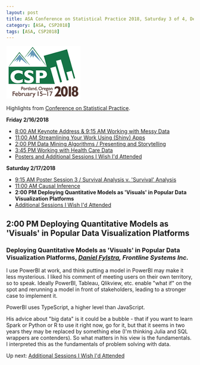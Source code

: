 ```yaml
---
layout: post
title: ASA Conference on Statistical Practice 2018, Saturday 3 of 4, Deploying Quantitative Models as 'Visuals' in Popular Data Visualization Platforms
category: [ASA, CSP2018]
tags: [ASA, CSP2018]
---
```


![CSP Conf Logo](/images/csp2018.png "Conference Logo")

Highlights from [Conference on Statistical Practice](https://ww2.amstat.org/meetings/csp/2018/index.cfm). 

**Friday 2/16/2018**
* [8:00 AM Keynote Address & 9:15 AM Working with Messy Data](https://dgarmat.github.io/CSP2018-Fri-8am/)
* [11:00 AM Streamlining Your Work Using (Shiny) Apps](https://dgarmat.github.io/CSP2018-Fri-11am/)
* [2:00 PM Data Mining Algorithms / Presenting and Storytelling](https://dgarmat.github.io/CSP2018-Fri-2pm/)
* [3:45 PM Working with Health Care Data](https://dgarmat.github.io/CSP2018-Fri-345pm/)
* [Posters and Additional Sessions I Wish I'd Attended](https://dgarmat.github.io/CSP2018-Fri-Additional/)

**Saturday 2/17/2018**
* [9:15 AM Poster Session 3 / Survival Analysis v. 'Survival' Analysis](https://dgarmat.github.io/CSP2018-Sat-915am/)
* [11:00 AM Causal Inference](https://dgarmat.github.io/CSP2018-Sat-11am/)
* **2:00 PM Deploying Quantitative Models as 'Visuals' in Popular Data Visualization Platforms**
* [Additional Sessions I Wish I'd Attended](https://dgarmat.github.io/CSP2018-Sat-Additional/)


## 2:00 PM Deploying Quantitative Models as 'Visuals' in Popular Data Visualization Platforms 

### Deploying Quantitative Models as 'Visuals' in Popular Data Visualization Platforms, *[Daniel Fylstra](https://www.solver.com/node/7156), Frontline Systems Inc.*

I use PowerBI at work, and think putting a model in PowerBI may make it less mysterious. I liked his comment of meeting users on their own territory, so to speak. Ideally PowerBI, Tableau, Qlikview, etc. enable "what if" on the spot and rerunning a model in front of stakeholders, leading to a stronger case to implement it.

PowerBI uses TypeScript, a higher level than JavaScript.

His advice about "big data" is it could be a bubble - that if you want to learn Spark or Python or R to use it right now, go for it, but that it seems in two years they may be replaced by something else (I'm thinking Julia and SQL wrappers are contenders). So what matters in his view is the fundamentals. I interpreted this as the fundamentals of problem solving with data. 

Up next: [Additional Sessions I Wish I'd Attended](https://dgarmat.github.io/CSP2018-Sat-Additional/)
